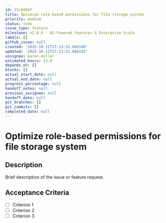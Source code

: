 ```yaml
---
id: 22c8d6bf
title: Optimize role-based permissions for file storage system
priority: medium
status: todo
issue_type: feature
milestone: v2.0.0 - AI-Powered Features & Enterprise Scale
labels: []
github_issue: null
created: '2025-10-11T17:13:31.666188'
updated: '2025-10-11T17:13:31.666192'
assignee: karen.miller
estimated_hours: 13.0
depends_on: []
blocks: []
actual_start_date: null
actual_end_date: null
progress_percentage: null
handoff_notes: null
previous_assignee: null
handoff_date: null
git_branches: []
git_commits: []
completed_date: null
---
```


# Optimize role-based permissions for file storage system

## Description

Brief description of the issue or feature request.

## Acceptance Criteria

- [ ] Criterion 1
- [ ] Criterion 2
- [ ] Criterion 3